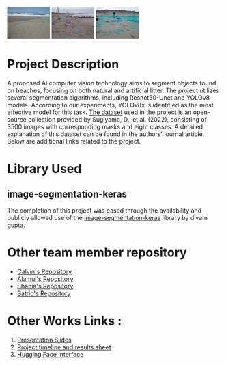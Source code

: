 <p float="left">
  <img src="/InferenceExample/002800.jpg" width="100" />
  <img src="/InferenceExample/002857.jpg" width="100" /> 
  <img src="/InferenceExample/003143.jpg" width="100" />
</p>

# Project Description
A proposed AI computer vision technology aims to segment objects found on beaches, focusing on both natural and artificial litter. The project utilizes several segmentation algorithms, including Resnet50-Unet and YOLOv8 models. According to our experiments, YOLOv8x is identified as the most effective model for this task. [The dataset](https://www.seanoe.org/data/00743/85472/) used in the project is an open-source collection provided by Sugiyama, D., et al. (2022), consisting of 3500 images with corresponding masks and eight classes. A detailed explanation of this dataset can be found in the authors' journal article. Below are additional links related to the project.

# Library Used
## image-segmentation-keras 
The completion of this project was eased through the availability and publicly allowed use of the [image-segmentation-keras](https://github.com/divamgupta/image-segmentation-keras) library by divam gupta.

# Other team member repository
- [Calvin's Repository](https://github.com/CCChandra/IndoAI_CompVisBootcamp_Calvin)
- [Alamul's Repository](https://github.com/Alam27-ai/Final-Project_Beach-Litter-Segmentation/tree/main)
- [Shania's Repository](https://github.com/Shania-Salsabilla/Beach-Litter-Segmentation)
- [Satrio's Repository]()

# Other Works Links :
1. [Presentation Slides](https://www.canva.com/design/DAGQGo2w1VY/dxAXfBKHrBVpZF4kF-vXUg/view?utm_content=DAGQGo2w1VY&utm_campaign=designshare&utm_medium=link&utm_source=editor)
2. [Project timeline and results sheet](https://docs.google.com/spreadsheets/d/1adIJcgWbDG36tMfm9UOGmAXjsSNw-R6rneAdyVGLLpA/edit?usp=sharing)
3. [Hugging Face Interface](https://huggingface.co/spaces/eurekalabdawara/beach-litter-segmentation-YOLOv8x)